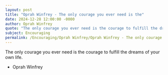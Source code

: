 ```yaml
---
layout: post
title: "Oprah Winfrey - The only courage you ever need is the"
date: 2024-12-28 12:00:00 -0000
author: Oprah Winfrey
quote: "The only courage you ever need is the courage to fulfill the dreams of your own life."
subject: Encouraging
permalink: /Encouraging/Oprah Winfrey/Oprah Winfrey - The only courage you ever need is the
---
```


The only courage you ever need is the courage to fulfill the dreams of your own life.

- Oprah Winfrey

